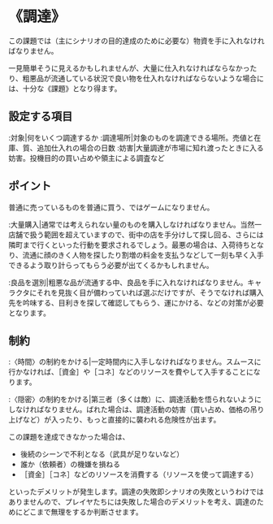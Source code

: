 # 《調達》

この課題では（主にシナリオの目的達成のために必要な）物資を手に入れなければなりません。

一見簡単そうに見えるかもしれませんが、大量に仕入れなければならなかったり、粗悪品が流通している状況で良い物を仕入れなければならないような場合には、十分な《課題》となり得ます。

## 設定する項目

:対象|何をいくつ調達するか
:調達場所|対象のものを調達できる場所。売値と在庫、質、追加仕入れの場合の日数
:妨害|大量調達が市場に知れ渡ったときに入る妨害。投機目的の買い占めや領主による調査など

## ポイント

普通に売っているものを普通に買う、ではゲームになりません。

:大量購入|通常では考えられない量のものを購入しなければなりません。当然一店舗で扱う範囲を超えていますので、街中の店を手分けして探し回る、さらには隣町まで行くといった行動を要求されるでしょう。最悪の場合は、入荷待ちとなり、流通に顔のきく人物を探したり割増の料金を支払うなどして一刻も早く入手できるよう取り計らってもらう必要が出てくるかもしれません。

:良品を選別|粗悪な品が流通する中、良品を手に入れなければなりません。キャラクタにそれを見抜く目が備わっていれば選ぶだけですが、そうでなければ購入先を吟味する、目利きを探して確認してもらう、運にかける、などの対策が必要となります。

## 制約

:〈時間〉の制約をかける|一定時間内に入手しなければなりません。スムースに行かなければ、［資金］や［コネ］などのリソースを費やして入手することになります。

:〈隠密〉の制約をかける|第三者（多くは敵）に、調達活動を悟られないようにしなければなりません。ばれた場合は、調達活動の妨害（買い占め、価格の吊り上げなど）が入ったり、もっと直接的に襲われる危険性が出ます。

この課題を達成できなかった場合は、

* 後続のシーンで不利となる（武具が足りないなど）
* 誰か（依頼者）の機嫌を損ねる
* ［資金］［コネ］などのリソースを消費する（リソースを使って調達する）

といったデメリットが発生します。調達の失敗即シナリオの失敗というわけではありませんので、プレイヤたちには失敗した場合のデメリットを考え、調達のためにどこまで無理をするか判断させます。
